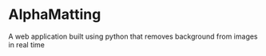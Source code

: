 # AlphaMatting
A web application built using python that removes background from images in real time
